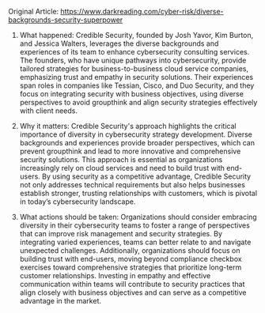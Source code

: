 Original Article: https://www.darkreading.com/cyber-risk/diverse-backgrounds-security-superpower

1) What happened: Credible Security, founded by Josh Yavor, Kim Burton, and Jessica Walters, leverages the diverse backgrounds and experiences of its team to enhance cybersecurity consulting services. The founders, who have unique pathways into cybersecurity, provide tailored strategies for business-to-business cloud service companies, emphasizing trust and empathy in security solutions. Their experiences span roles in companies like Tessian, Cisco, and Duo Security, and they focus on integrating security with business objectives, using diverse perspectives to avoid groupthink and align security strategies effectively with client needs.

2) Why it matters: Credible Security's approach highlights the critical importance of diversity in cybersecurity strategy development. Diverse backgrounds and experiences provide broader perspectives, which can prevent groupthink and lead to more innovative and comprehensive security solutions. This approach is essential as organizations increasingly rely on cloud services and need to build trust with end-users. By using security as a competitive advantage, Credible Security not only addresses technical requirements but also helps businesses establish stronger, trusting relationships with customers, which is pivotal in today’s cybersecurity landscape.

3) What actions should be taken: Organizations should consider embracing diversity in their cybersecurity teams to foster a range of perspectives that can improve risk management and security strategies. By integrating varied experiences, teams can better relate to and navigate unexpected challenges. Additionally, organizations should focus on building trust with end-users, moving beyond compliance checkbox exercises toward comprehensive strategies that prioritize long-term customer relationships. Investing in empathy and effective communication within teams will contribute to security practices that align closely with business objectives and can serve as a competitive advantage in the market.